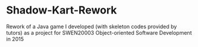 # Shadow-Kart-Rework
Rework of a Java game I developed (with skeleton codes provided by tutors) as a project for SWEN20003 Object-oriented Software Development in 2015
